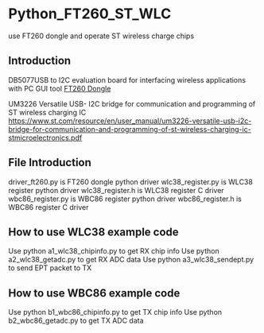 # Python_FT260_ST_WLC
 use FT260 dongle and operate ST wireless charge chips


## Introduction

DB5077USB to I2C evaluation board for interfacing wireless applications with PC GUI tool
[FT260 Dongle](https://www.st.com/resource/en/data_brief/steval-usbi2cft.pdf)

UM3226 Versatile USB- I2C bridge for communication and programming of ST wireless charging IC
https://www.st.com/resource/en/user_manual/um3226-versatile-usb-i2c-bridge-for-communication-and-programming-of-st-wireless-charging-ic-stmicroelectronics.pdf


## File Introduction
driver_ft260.py is FT260 dongle python driver
wlc38_register.py is WLC38 register python driver
wlc38_register.h is WLC38 register C driver
wbc86_register.py is WBC86 register python driver
wbc86_register.h is WBC86 register C driver

## How to use WLC38 example code
Use python a1_wlc38_chipinfo.py to get RX chip info
Use python a2_wlc38_getadc.py to get RX ADC data
Use python a3_wlc38_sendept.py to send EPT packet to TX

## How to use WBC86 example code
Use python b1_wbc86_chipinfo.py to get TX chip info
Use python b2_wbc86_getadc.py to get TX ADC data

